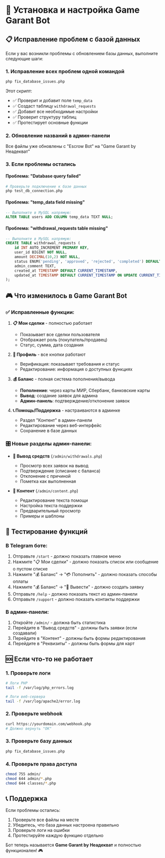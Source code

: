# 🚀 Установка и настройка Game Garant Bot

## 📋 Исправление проблем с базой данных

Если у вас возникли проблемы с обновлением базы данных, выполните следующие шаги:

### 1. Исправление всех проблем одной командой
```bash
php fix_database_issues.php
```

Этот скрипт:
- ✅ Проверит и добавит поле `temp_data`
- ✅ Создаст таблицу `withdrawal_requests` 
- ✅ Добавит все необходимые настройки
- ✅ Проверит структуру таблиц
- ✅ Протестирует основные функции

### 2. Обновление названий в админ-панели
Все файлы уже обновлены с "Escrow Bot" на "Game Garant by Неадекват"

### 3. Если проблемы остались

#### Проблема: "Database query failed"
```bash
# Проверьте подключение к базе данных
php test_db_connection.php
```

#### Проблема: "temp_data field missing"
```sql
-- Выполните в MySQL напрямую:
ALTER TABLE users ADD COLUMN temp_data TEXT NULL;
```

#### Проблема: "withdrawal_requests table missing"  
```sql
-- Выполните в MySQL напрямую:
CREATE TABLE withdrawal_requests (
    id INT AUTO_INCREMENT PRIMARY KEY,
    user_id BIGINT NOT NULL,
    amount DECIMAL(10,2) NOT NULL,
    status ENUM('pending', 'approved', 'rejected', 'completed') DEFAULT 'pending',
    admin_comment TEXT,
    created_at TIMESTAMP DEFAULT CURRENT_TIMESTAMP,
    updated_at TIMESTAMP DEFAULT CURRENT_TIMESTAMP ON UPDATE CURRENT_TIMESTAMP
);
```

## 🎮 Что изменилось в Game Garant Bot

### ✅ Исправленные функции:

1. **📋 Мои сделки** - полностью работает
   - Показывает все сделки пользователя
   - Отображает роль (покупатель/продавец)
   - Статус, сумма, дата создания

2. **👤 Профиль** - все кнопки работают
   - Верификация: показывает требования и статус
   - Редактирование: информация о доступных функциях

3. **💰 Баланс** - полная система пополнения/вывода
   - **Пополнение**: через карты МИР, Сбербанк, банковские карты
   - **Вывод**: создание заявок для админа
   - **Админ-панель**: подтверждение/отклонение заявок

4. **📞 Помощь/Поддержка** - настраиваются в админке
   - Раздел "Контент" в админ-панели
   - Редактирование через веб-интерфейс
   - Сохранение в базе данных

### 🎛️ Новые разделы админ-панели:

- **💸 Вывод средств** (`/admin/withdrawals.php`)
  - Просмотр всех заявок на вывод
  - Подтверждение (списание с баланса)
  - Отклонение с причиной
  - Пометка как выполненная

- **📝 Контент** (`/admin/content.php`)
  - Редактирование текста помощи
  - Настройка текста поддержки
  - Предварительный просмотр
  - Примеры и шаблоны

## 🔧 Тестирование функций

### В Telegram боте:
1. Отправьте `/start` - должно показать главное меню
2. Нажмите "📋 Мои сделки" - должно показать список или сообщение о пустом списке
3. Нажмите "💰 Баланс" → "💳 Пополнить" - должно показать способы оплаты
4. Нажмите "💰 Баланс" → "💸 Вывести" - должно создать заявку
5. Отправьте `/help` - должно показать текст из админ-панели
6. Отправьте `/support` - должно показать контакты поддержки

### В админ-панели:
1. Откройте `/admin/` - должна быть статистика
2. Перейдите в "Вывод средств" - должны быть заявки (если создавали)
3. Перейдите в "Контент" - должны быть формы редактирования
4. Перейдите в "Реквизиты" - должны быть формы для карт

## 🆘 Если что-то не работает

### 1. Проверьте логи
```bash
# Логи PHP
tail -f /var/log/php_errors.log

# Логи веб-сервера  
tail -f /var/log/apache2/error.log
```

### 2. Проверьте webhook
```bash
curl https://yourdomain.com/webhook.php
# Должно вернуть "OK"
```

### 3. Проверьте базу данных
```bash
php fix_database_issues.php
```

### 4. Проверьте права доступа
```bash
chmod 755 admin/
chmod 644 admin/*.php
chmod 644 classes/*.php
```

## 📞 Поддержка

Если проблемы остались:
1. Проверьте все файлы на месте
2. Убедитесь, что база данных настроена правильно
3. Проверьте логи на ошибки
4. Протестируйте каждую функцию отдельно

Бот теперь называется **Game Garant by Неадекват** и полностью функционален! 🎮